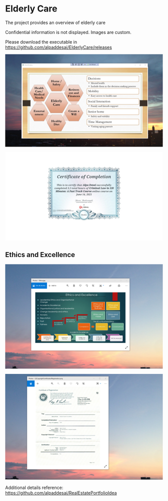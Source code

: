 # Elderly Care

The project provides an overview of elderly care

Confidential information is not displayed. Images are custom.

Please download the executable in https://github.com/alpaddesai/ElderlyCare/releases

![image](ElderlyCare.png)

![image](CriminalLaw1.jpg)

## Ethics and Excellence
![image](EthicsandExcellence.png)

![image](USCopyrightCertificate.png)

Additional details reference: https://github.com/alpaddesai/RealEstatePortfolioIdea
